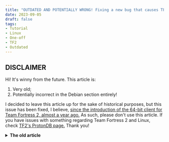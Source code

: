 ```yaml
---
title: "OUTDATED AND POTENTIALLY WRONG! Fixing a new bug that causes TF2 to crash on startup on Linux."
date: 2023-09-05
draft: false
tags:
- Tutorial
- Linux
- One-off
- TF2
- Outdated
---
```


## DISCLAIMER

Hi! It's winny from the future. This article is:

1. Very old;
2. Potentially incorrect in the Debian section entirely!

I decided to leave this article up for the sake of historical purposes, but this issue has been fixed, I believe, [since the introduction of the 64-bit client for Team Fortress 2, almost a year ago.](https://www.teamfortress.com/post.php?id=220436) As such, please don't use this article. If you have issues with something regarding Team Fortress 2 and Linux, check [TF2's ProtonDB page.](https://www.protondb.com/app/440) Thank you!

<details>
<summary><b>The old article</b></summary>

Hi! I like playing TF2. It's a fun game, even if Valve doesn't really give a shit about it. Problem is that I haven't played in quite some time and I wanted to play it recently. Sadly, I couldn't due to a new update that introduced a bug, I think. I would tell you more if I knew more. All I know is the fix for this issue, that I found on [ProtonDB's page for TF2.](https://www.protondb.com/app/440#F5eUgPqkSk)

## Fixing on Arch Linux/Anything Arch Linux based

The solution involves installing an AUR package called `lib32-gperftools`. It's some Google modified memory allocation functions that improve performance for C and C++, from the looks of it.

Whatever AUR helper you have, use it to install it. I use [paru](https://github.com/Morganamilo/paru), so for me, it's a simple `paru -S lib32-gperftools`. Other AUR helpers should have a similar syntax.

Afterwards, in the TF2 launch options add `LD_PRELOAD=/usr/lib32/libtcmalloc.so %command%`. Put them at the beginning of your already existing launch options. The game should open up now without any issues.

## Fixing on Debian/Ubuntu/Anything Debian/Ubuntu based

**Since I'm not on Debian, I will guess here. I'm not responsible for breaking your system.**

The solution is to install a package called `libgoogle-perftools4`. It's some Google modified memory allocation functions that improve performance for C and C++, from the looks of it.  Install it with `sudo apt install libgoogle-perftools4`.

Afterwards, in the TF2 launch options add `LD_PRELOAD=/usr/lib32/libtcmalloc.so %command%`. Put them at the beginning of your already existing launch options. The game should open up now without any issues.

## Conclusion

Hope this helped ya! May Gaben give you no bots/cheaters in your casual games and plently of random crits. See ya!
</details>
